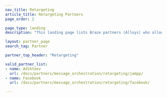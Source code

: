 ```yaml
---
nav_title: Retargeting
article_title: Retargeting Partners
page_order: 2

page_type: landing
description: "This landing page lists Braze partners (Alloys) who allow you to retarget messaging based on knowledge from these partners."

layout: partner_page
search_tag: Partner

partner_top_header: "Retargeting"

valid_partner_list:
- name: Adikteev
  url: /docs/partners/message_orchestration/retargeting/jampp/
- name: Facebook
  url: /docs/partners/message_orchestration/retargeting/facebook/

---
```

